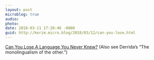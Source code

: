 ```yaml
---
layout: post
microblog: true
audio: 
photo: 
date: 2018-03-11 17:20:46 -0800
guid: http://kerim.micro.blog/2018/03/12/can-you-lose.html
---
```

[Can You Lose A Language You Never Knew?](http://www.npr.org/sections/codeswitch/2018/03/10/588306001/can-you-lose-a-language-you-never-knew) (Also see Derrida’s “The monolingualism of the other.”)
